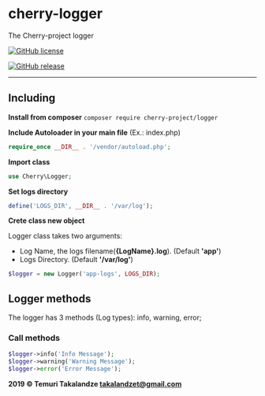 # cherry-logger
The Cherry-project logger

[![GitHub license](https://img.shields.io/github/license/abgeo07/cherry-logger.svg)](https://github.com/ABGEO07/cherry-logger/blob/master/LICENSE)

[![GitHub release](https://img.shields.io/github/release/abgeo07/cherry-logger.svg)](https://github.com/ABGEO07/cherry-logger/releases)

------------

## Including
**Install from composer** `composer require cherry-project/logger`

**Include Autoloader in your main file** (Ex.: index.php)
```php
require_once __DIR__ . '/vendor/autoload.php';
```
**Import class**
```php
use Cherry\Logger;
```
**Set logs directory**
```php
define('LOGS_DIR', __DIR__ . '/var/log');
```
**Crete class new object** 

Logger class takes two arguments:
- Log Name, the logs filename(**{LogName}.log**). (Default **'app'**)
- Logs Directory. (Default **'/var/log'**)
```php
$logger = new Logger('app-logs', LOGS_DIR);
```

## Logger methods
The logger has 3 methods (Log types): info, warning, error;

### Call methods
```php
$logger->info('Info Message');
$logger->warning('Warning Message');
$logger->error('Error Message');
```

**2019 &copy; Temuri Takalandze <takalandzet@gmail.com>**
